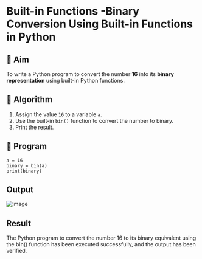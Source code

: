 # Built-in Functions -Binary Conversion Using Built-in Functions in Python

## 🎯 Aim
To write a Python program to convert the number **16** into its **binary representation** using built-in Python functions.

## 🧠 Algorithm
1. Assign the value `16` to a variable `a`.
2. Use the built-in `bin()` function to convert the number to binary.
3. Print the result.

## 🧾 Program
```
a = 16
binary = bin(a)
print(binary)
```

## Output
![image](https://github.com/user-attachments/assets/630c434e-1027-45f7-8554-c79de09e0a5b)


## Result
The Python program to convert the number 16 to its binary equivalent using the bin() function has been executed successfully, and the output has been verified.
